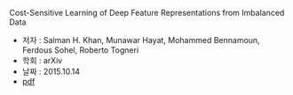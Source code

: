 Cost-Sensitive Learning of Deep Feature Representations from Imbalanced Data
- 저자 : Salman H. Khan, Munawar Hayat, Mohammed Bennamoun, Ferdous Sohel, Roberto Togneri
- 학회 : arXiv 
- 날짜 : 2015.10.14
- [pdf](https://arxiv.org/pdf/1508.03422.pdf)
